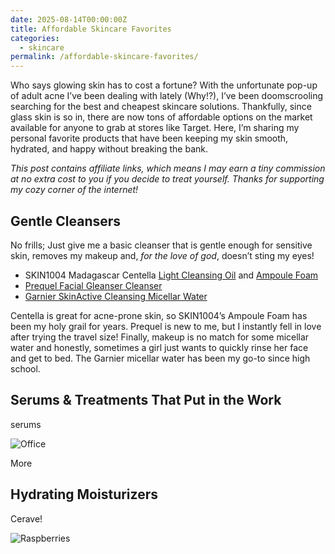 ```yaml
---
date: 2025-08-14T00:00:00Z
title: Affordable Skincare Favorites
categories:
  - skincare
permalink: /affordable-skincare-favorites/
---
```

Who says glowing skin has to cost a fortune? With the unfortunate pop-up of adult acne I’ve been dealing with lately (Why!?), I’ve been doomscrooling searching for the best and cheapest skincare solutions. Thankfully, since glass skin is so in, there are now tons of affordable options on the market available for anyone to grab at stores like Target. Here, I’m sharing my personal favorite products that have been keeping my skin smooth, hydrated, and happy without breaking the bank.

*This post contains affiliate links, which means I may earn a tiny commission at no extra cost to you if you decide to treat yourself. Thanks for supporting my cozy corner of the internet!*

## Gentle Cleansers

No frills; Just give me a basic cleanser that is gentle enough for sensitive skin, removes my makeup and, *for the love of god*, doesn’t sting my eyes!

* SKIN1004 Madagascar Centella [Light Cleansing Oil](https://benable.com/barefootandbundled/soft-skin-without-the-splurge/details?detail_id=12593838) and [Ampoule Foam](https://benable.com/barefootandbundled/soft-skin-without-the-splurge/details?detail_id=12593890)
* [Prequel Facial Gleanser Cleanser](https://benable.com/barefootandbundled/soft-skin-without-the-splurge/details?detail_id=13561668)
* [Garnier SkinActive Cleansing Micellar Water](https://benable.com/barefootandbundled/soft-skin-without-the-splurge/details?detail_id=12594333)

Centella is great for acne-prone skin, so SKIN1004’s Ampoule Foam has been my holy grail for years. Prequel is new to me, but I instantly fell in love after trying the travel size! Finally, makeup is no match for some micellar water and honestly, sometimes a girl just wants to quickly rinse her face and get to bed. The Garnier micellar water has been my go-to since high school.

## Serums & Treatments That Put in the Work

serums

![Office](https://source.unsplash.com/random/1500x1146)

More

## Hydrating Moisturizers

Cerave!

![Raspberries](https://source.unsplash.com/random/1500x1147)
